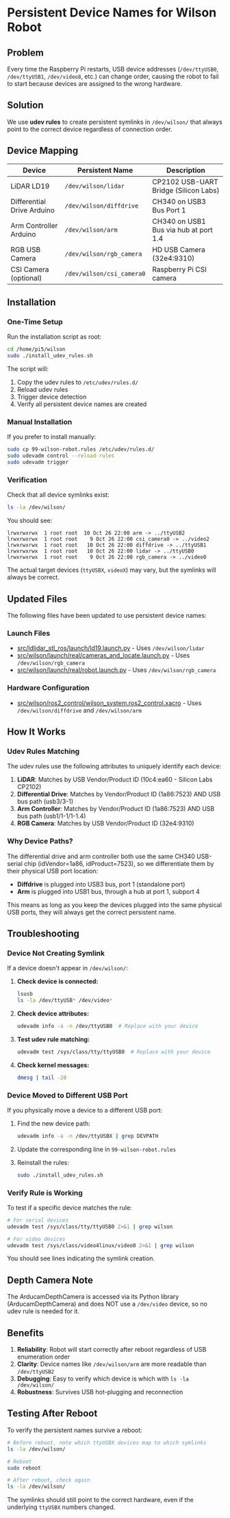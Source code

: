 # Persistent Device Names for Wilson Robot

## Problem

Every time the Raspberry Pi restarts, USB device addresses (`/dev/ttyUSB0`, `/dev/ttyUSB1`, `/dev/video8`, etc.) can change order, causing the robot to fail to start because devices are assigned to the wrong hardware.

## Solution

We use **udev rules** to create persistent symlinks in `/dev/wilson/` that always point to the correct device regardless of connection order.

## Device Mapping

| Device | Persistent Name | Description |
|--------|----------------|-------------|
| LiDAR LD19 | `/dev/wilson/lidar` | CP2102 USB-UART Bridge (Silicon Labs) |
| Differential Drive Arduino | `/dev/wilson/diffdrive` | CH340 on USB3 Bus Port 1 |
| Arm Controller Arduino | `/dev/wilson/arm` | CH340 on USB1 Bus via hub at port 1.4 |
| RGB USB Camera | `/dev/wilson/rgb_camera` | HD USB Camera (32e4:9310) |
| CSI Camera (optional) | `/dev/wilson/csi_camera0` | Raspberry Pi CSI camera |

## Installation

### One-Time Setup

Run the installation script as root:

```bash
cd /home/pi5/wilson
sudo ./install_udev_rules.sh
```

The script will:
1. Copy the udev rules to `/etc/udev/rules.d/`
2. Reload udev rules
3. Trigger device detection
4. Verify all persistent device names are created

### Manual Installation

If you prefer to install manually:

```bash
sudo cp 99-wilson-robot.rules /etc/udev/rules.d/
sudo udevadm control --reload-rules
sudo udevadm trigger
```

### Verification

Check that all device symlinks exist:

```bash
ls -la /dev/wilson/
```

You should see:
```
lrwxrwxrwx  1 root root  10 Oct 26 22:00 arm -> ../ttyUSB2
lrwxrwxrwx  1 root root    9 Oct 26 22:00 csi_camera0 -> ../video2
lrwxrwxrwx  1 root root   10 Oct 26 22:00 diffdrive -> ../ttyUSB1
lrwxrwxrwx  1 root root   10 Oct 26 22:00 lidar -> ../ttyUSB0
lrwxrwxrwx  1 root root    9 Oct 26 22:00 rgb_camera -> ../video0
```

The actual target devices (`ttyUSBX`, `videoX`) may vary, but the symlinks will always be correct.

## Updated Files

The following files have been updated to use persistent device names:

### Launch Files
- [src/ldlidar_stl_ros/launch/ld19.launch.py](src/ldlidar_stl_ros/launch/ld19.launch.py) - Uses `/dev/wilson/lidar`
- [src/wilson/launch/real/cameras_and_locate.launch.py](src/wilson/launch/real/cameras_and_locate.launch.py) - Uses `/dev/wilson/rgb_camera`
- [src/wilson/launch/real/robot.launch.py](src/wilson/launch/real/robot.launch.py) - Uses `/dev/wilson/rgb_camera`

### Hardware Configuration
- [src/wilson/ros2_control/wilson_system.ros2_control.xacro](src/wilson/ros2_control/wilson_system.ros2_control.xacro) - Uses `/dev/wilson/diffdrive` and `/dev/wilson/arm`

## How It Works

### Udev Rules Matching

The udev rules use the following attributes to uniquely identify each device:

1. **LiDAR**: Matches by USB Vendor/Product ID (10c4:ea60 - Silicon Labs CP2102)
2. **Differential Drive**: Matches by Vendor/Product ID (1a86:7523) AND USB bus path (usb3/3-1)
3. **Arm Controller**: Matches by Vendor/Product ID (1a86:7523) AND USB bus path (usb1/1-1/1-1.4)
4. **RGB Camera**: Matches by USB Vendor/Product ID (32e4:9310)

### Why Device Paths?

The differential drive and arm controller both use the same CH340 USB-serial chip (idVendor=1a86, idProduct=7523), so we differentiate them by their physical USB port location:
- **Diffdrive** is plugged into USB3 bus, port 1 (standalone port)
- **Arm** is plugged into USB1 bus, through a hub at port 1, subport 4

This means as long as you keep the devices plugged into the same physical USB ports, they will always get the correct persistent name.

## Troubleshooting

### Device Not Creating Symlink

If a device doesn't appear in `/dev/wilson/`:

1. **Check device is connected:**
   ```bash
   lsusb
   ls -la /dev/ttyUSB* /dev/video*
   ```

2. **Check device attributes:**
   ```bash
   udevadm info -a -n /dev/ttyUSB0  # Replace with your device
   ```

3. **Test udev rule matching:**
   ```bash
   udevadm test /sys/class/tty/ttyUSB0  # Replace with your device
   ```

4. **Check kernel messages:**
   ```bash
   dmesg | tail -20
   ```

### Device Moved to Different USB Port

If you physically move a device to a different USB port:

1. Find the new device path:
   ```bash
   udevadm info -a -n /dev/ttyUSBX | grep DEVPATH
   ```

2. Update the corresponding line in `99-wilson-robot.rules`

3. Reinstall the rules:
   ```bash
   sudo ./install_udev_rules.sh
   ```

### Verify Rule is Working

To test if a specific device matches the rule:

```bash
# For serial devices
udevadm test /sys/class/tty/ttyUSB0 2>&1 | grep wilson

# For video devices
udevadm test /sys/class/video4linux/video0 2>&1 | grep wilson
```

You should see lines indicating the symlink creation.

## Depth Camera Note

The ArducamDepthCamera is accessed via its Python library (ArducamDepthCamera) and does NOT use a `/dev/video` device, so no udev rule is needed for it.

## Benefits

1. **Reliability**: Robot will start correctly after reboot regardless of USB enumeration order
2. **Clarity**: Device names like `/dev/wilson/arm` are more readable than `/dev/ttyUSB2`
3. **Debugging**: Easy to verify which device is which with `ls -la /dev/wilson/`
4. **Robustness**: Survives USB hot-plugging and reconnection

## Testing After Reboot

To verify the persistent names survive a reboot:

```bash
# Before reboot, note which ttyUSBX devices map to which symlinks
ls -la /dev/wilson/

# Reboot
sudo reboot

# After reboot, check again
ls -la /dev/wilson/
```

The symlinks should still point to the correct hardware, even if the underlying `ttyUSBX` numbers changed.
